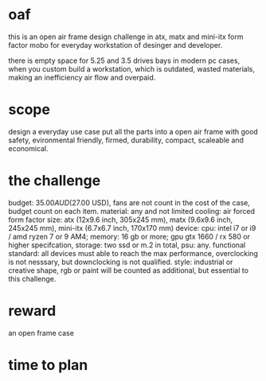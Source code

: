 # oaf
this is an open air frame design challenge in atx, matx and mini-itx form factor mobo for everyday workstation of desinger and developer. 

there is empty space for 5.25 and 3.5 drives bays in modern pc cases, when you custom build a workstation, which is outdated, wasted materials, making an inefficiency air flow and overpaid.

# scope
design a everyday use case put all the parts into a open air frame with good safety, evironmental friendly, firmed, durability, compact, scaleable and economical.

# the challenge
budget: $35.00 AUD ($27.00 USD), fans are not count in the cost of the case, budget count on each item.
material: any and not limited
cooling: air forced
form factor size: atx (12x9.6 inch, 305x245 mm), matx (9.6x9.6 inch, 245x245 mm), mini-itx (6.7x6.7 inch, 170x170 mm)
device: cpu: intel i7 or i9 / amd ryzen 7 or 9 AM4; memory: 16 gb or more; gpu gtx 1660 / rx 580 or higher specifcation, storage: two ssd or m.2 in total, psu: any.
functional standard: all devices must able to reach the max performance, overclocking is not nesssary, but downclocking is not qualified.
style: industrial or creative shape, rgb or paint will be counted as additional, but essential to this challenge.

# reward
an open frame case

# time to plan
